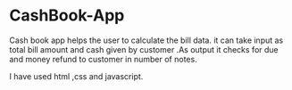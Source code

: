 # CashBook-App

Cash book app helps the user to calculate the bill data.
it can take input as total bill  amount and cash given by customer .As output it checks for due and money refund to customer in number of notes.

I have used html ,css and javascript.

